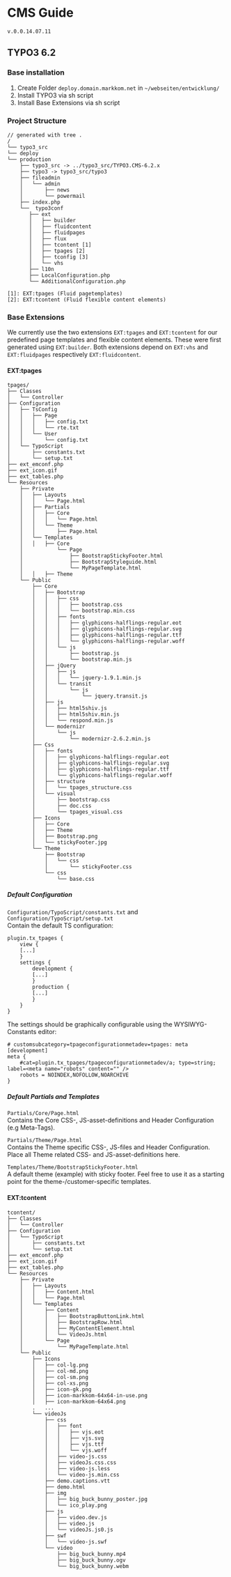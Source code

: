 # CMS Guide
<code>v.0.0.14.07.11</code>

## TYPO3 6.2

### Base installation

1. Create Folder <code>deploy.domain.markkom.net</code> in <code>~/webseiten/entwicklung/</code>
3. Install TYPO3 via sh script
4. Install Base Extensions via sh script

    
    
### Project Structure

    // generated with tree .
    /
    └── typo3_src
    └── deploy
    └── production
        ├── typo3_src -> ../typo3_src/TYPO3.CMS-6.2.x
        ├── typo3 -> typo3_src/typo3
        ├── fileadmin
        │   └── admin
        │       ├── news
        │       └── powermail
        ├── index.php
        └──  typo3conf
           ├── ext
           │   ├── builder
           │   ├── fluidcontent
           │   ├── fluidpages
           │   ├── flux
           │   ├── tcontent [1]
           │   ├── tpages [2]
           │   ├── tconfig [3]
           │   └── vhs
           ├── l10n
           ├── LocalConfiguration.php
           └── AdditionalConfiguration.php

<code>[1]: EXT:tpages (Fluid pagetemplates)</code>  
<code>[2]: EXT:tcontent (Fluid flexible content elements)</code>
    	
### Base Extensions

We currently use the two extensions <code>EXT:tpages</code> and <code>EXT:tcontent</code> for our predefined page templates and flexible content elements. These were first generated using <code>EXT:builder</code>. Both extensions depend on <code>EXT:vhs</code> and <code>EXT:fluidpages</code> respectively <code>EXT:fluidcontent</code>. 

#### EXT:tpages

    tpages/
    ├── Classes
    │   └── Controller
    ├── Configuration
    │   ├── TsConfig
    │   │   ├── Page
    │   │   │   ├── config.txt
    │   │   │   └── rte.txt
    │   │   └── User
    │   │       └── config.txt
    │   └── TypoScript
    │       ├── constants.txt
    │       └── setup.txt
    ├── ext_emconf.php
    ├── ext_icon.gif
    ├── ext_tables.php
    └── Resources
        ├── Private
        │   ├── Layouts
        │   │   └── Page.html
        │   ├── Partials
        │   │   ├── Core
        │   │   │   └── Page.html
        │   │   └── Theme
        │   │       ├── Page.html
        │   └── Templates
        │   │   ├── Core
        │           └── Page
        │               ├── BootstrapStickyFooter.html
        │               ├── BootstrapStyleguide.html
        │               └── MyPageTemplate.html
        │   │   ├── Theme
        └── Public
            ├── Core
            │   ├── Bootstrap
            │   │   ├── css
            │   │   │   ├── bootstrap.css
            │   │   │   └── bootstrap.min.css
            │   │   ├── fonts
            │   │   │   ├── glyphicons-halflings-regular.eot
            │   │   │   ├── glyphicons-halflings-regular.svg
            │   │   │   ├── glyphicons-halflings-regular.ttf
            │   │   │   └── glyphicons-halflings-regular.woff
            │   │   └── js
            │   │       ├── bootstrap.js
            │   │       └── bootstrap.min.js
            │   ├── jQuery
            │   │   ├── js
            │   │   │   └── jquery-1.9.1.min.js
            │   │   └── transit
            │   │       └── js
            │   │           └── jquery.transit.js
            │   ├── js
            │   │   ├── html5shiv.js
            │   │   ├── html5shiv.min.js
            │   │   └── respond.min.js
            │   └── modernizr
            │       └── js
            │           └── modernizr-2.6.2.min.js
            ├── Css
            │   ├── fonts
            │   │   ├── glyphicons-halflings-regular.eot
            │   │   ├── glyphicons-halflings-regular.svg
            │   │   ├── glyphicons-halflings-regular.ttf
            │   │   └── glyphicons-halflings-regular.woff
            │   ├── structure
            │   │   └── tpages_structure.css
            │   └── visual
            │       ├── bootstrap.css
            │       ├── doc.css
            │       └── tpages_visual.css
            ├── Icons
            │   ├── Core
            │   ├── Theme
            │   ├── Bootstrap.png
            │   └── stickyFooter.jpg
            └── Theme
                ├── Bootstrap
                │   └── css
                │       └── stickyFooter.css
                └── css
                    └── base.css

##### Default Configuration

<code>Configuration/TypoScript/constants.txt</code> and <code>Configuration/TypoScript/setup.txt</code>  
Contain the default TS configuration:  
    
    plugin.tx_tpages {
        view {
        [...]
        }
        settings {
    	    development {
    	    [...]
    	    }
    	    production {
    	    [...]
    	    }
        }
    }
    
The settings should be graphically configurable using the WYSIWYG-Constants editor:

    # customsubcategory=tpageconfigurationmetadev=tpages: meta [development]
    meta {
        #cat=plugin.tx_tpages/tpageconfigurationmetadev/a; type=string; label=<meta name="robots" content="" />
        robots = NOINDEX,NOFOLLOW,NOARCHIVE
    }
    
##### Default Partials and Templates

<code>Partials/Core/Page.html</code>  
Contains the Core CSS-, JS-asset-definitions and Header Configuration (e.g Meta-Tags).

<code>Partials/Theme/Page.html</code>  
Contains the Theme specific CSS-, JS-files and Header Configuration. Place all Theme related CSS- and JS-asset-definitions here.

<code>Templates/Theme/BootstrapStickyFooter.html</code>  
A default theme (example) with sticky footer. Feel free to use it as a starting point for the theme-/customer-specific templates.

#### EXT:tcontent

    tcontent/
    ├── Classes
    │   └── Controller
    ├── Configuration
    │   └── TypoScript
    │       ├── constants.txt
    │       └── setup.txt
    ├── ext_emconf.php
    ├── ext_icon.gif
    ├── ext_tables.php
    └── Resources
        ├── Private
        │   ├── Layouts
        │   │   ├── Content.html
        │   │   └── Page.html
        │   └── Templates
        │       ├── Content
        │       │   ├── BootstrapButtonLink.html
        │       │   ├── BootstrapRow.html
        │       │   ├── MyContentElement.html
        │       │   └── VideoJs.html
        │       └── Page
        │           └── MyPageTemplate.html
        └── Public
            ├── Icons
            │   ├── col-lg.png
            │   ├── col-md.png
            │   ├── col-sm.png
            │   ├── col-xs.png
            │   ├── icon-gk.png
            │   ├── icon-markkom-64x64-in-use.png
            │   ├── icon-markkom-64x64.png
            .   ...
            └── videoJs
                ├── css
                │   ├── font
                │   │   ├── vjs.eot
                │   │   ├── vjs.svg
                │   │   ├── vjs.ttf
                │   │   └── vjs.woff
                │   ├── video-js.css
                │   ├── videoJs.css.css
                │   ├── video-js.less
                │   └── video-js.min.css
                ├── demo.captions.vtt
                ├── demo.html
                ├── img
                │   ├── big_buck_bunny_poster.jpg
                │   └── ico_play.png
                ├── js
                │   ├── video.dev.js
                │   ├── video.js
                │   └── videoJs.js0.js
                ├── swf
                │   └── video-js.swf
                └── video
                    ├── big_buck_bunny.mp4
                    ├── big_buck_bunny.ogv
                    └── big_buck_bunny.webm
